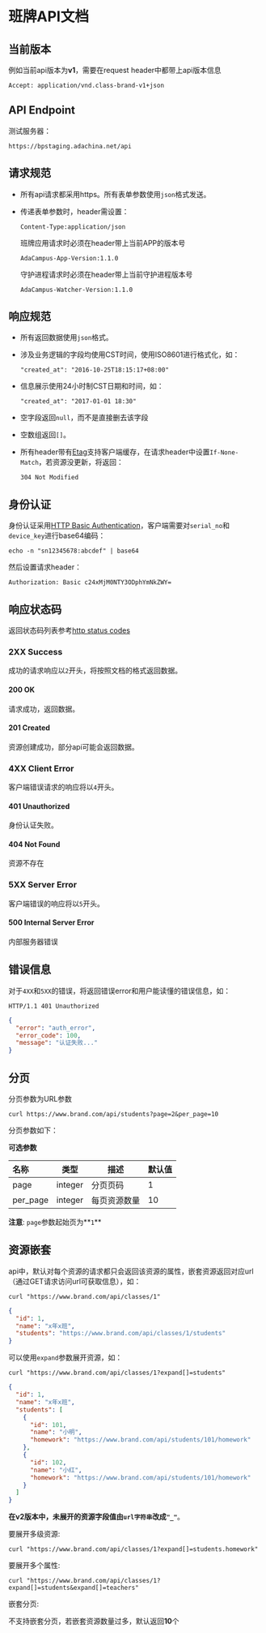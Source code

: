 # 班牌API文档

## 当前版本

例如当前api版本为**v1**，需要在request header中都带上api版本信息

```
Accept: application/vnd.class-brand-v1+json
```

## API Endpoint

测试服务器：
```
https://bpstaging.adachina.net/api
```

## 请求规范

* 所有api请求都采用https。所有表单参数使用`json`格式发送。

* 传递表单参数时，header需设置：

  ```
  Content-Type:application/json
  ```

  班牌应用请求时必须在header带上当前APP的版本号

  ```
  AdaCampus-App-Version:1.1.0
  ```

  守护进程请求时必须在header带上当前守护进程版本号

  ```
  AdaCampus-Watcher-Version:1.1.0
  ```

## 响应规范

* 所有返回数据使用`json`格式。

* 涉及业务逻辑的字段均使用CST时间，使用ISO8601进行格式化，如：

  ```
  "created_at": "2016-10-25T18:15:17+08:00"
  ```
* 信息展示使用24小时制CST日期和时间，如：

  ```
  "created_at": "2017-01-01 18:30"
  ```

* 空字段返回`null`，而不是直接删去该字段

* 空数组返回`[]`。

* 所有header带有[Etag](https://robots.thoughtbot.com/introduction-to-conditional-http-caching-with-rails#etags)支持客户端缓存，在请求header中设置`If-None-Match`，若资源没更新，将返回：

  ```
  304 Not Modified
  ```

## 身份认证

身份认证采用[HTTP Basic Authentication](http://en.wikipedia.org/wiki/Basic_access_authentication)，客户端需要对`serial_no`和`device_key`进行base64编码：

```
echo -n "sn12345678:abcdef" | base64
```

然后设置请求header：

```
Authorization: Basic c24xMjM0NTY3ODphYmNkZWY=
```

## 响应状态码
返回状态码列表参考[http status codes](https://en.wikipedia.org/wiki/List_of_HTTP_status_codes)

### 2XX Success

成功的请求响应以`2`开头，将按照文档的格式返回数据。

#### 200 OK

请求成功，返回数据。

#### 201 Created

资源创建成功，部分api可能会返回数据。

### 4XX Client Error

客户端错误请求的响应将以`4`开头。

#### 401 Unauthorized

身份认证失败。

#### 404 Not Found

资源不存在

### 5XX Server Error

客户端错误的响应将以`5`开头。

#### 500 Internal Server Error

内部服务器错误

## 错误信息

对于`4XX`和`5XX`的错误，将返回错误error和用户能读懂的错误信息，如：

```
HTTP/1.1 401 Unauthorized
```

```json
{
  "error": "auth_error",
  "error_code": 100,
  "message": "认证失败..."
}
```

## 分页

分页参数为URL参数

```
curl https://www.brand.com/api/students?page=2&per_page=10
```

分页参数如下：

**可选参数**

| 名称       | 类型      | 描述     | 默认值   |
| :------- | ------- | ------ | ---- |
| page     | integer | 分页页码   | 1    |
| per_page | integer | 每页资源数量 | 10   |

**注意**:
`page`参数起始页为**`1`**

## 资源嵌套

api中，默认对每个资源的请求都只会返回该资源的属性，嵌套资源返回对应url（通过GET请求访问url可获取信息），如：

```
curl "https://www.brand.com/api/classes/1"
```

```json
{
  "id": 1,
  "name": "x年x班",
  "students": "https://www.brand.com/api/classes/1/students"
}
```

可以使用`expand`参数展开资源，如：

```
curl "https://www.brand.com/api/classes/1?expand[]=students"
```

```json
{
  "id": 1,
  "name": "x年x班",
  "students": [
    {
      "id": 101,
      "name": "小明",
      "homework": "https://www.brand.com/api/students/101/homework"
    },
    {
      "id": 102,
      "name": "小红",
      "homework": "https://www.brand.com/api/students/101/homework"
    }
  ]
}
```

**在v2版本中，未展开的资源字段值由`url字符串`改成`"_"`**。

要展开多级资源:

```
curl "https://www.brand.com/api/classes/1?expand[]=students.homework"
```

要展开多个属性:

```
curl "https://www.brand.com/api/classes/1?expand[]=students&expand[]=teachers"
```

嵌套分页:

不支持嵌套分页，若嵌套资源数量过多，默认返回**10**个
